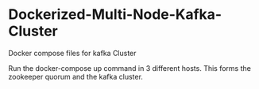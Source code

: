 # Dockerized-Multi-Node-Kafka-Cluster
Docker compose files for kafka Cluster

Run the docker-compose up command in 3 different hosts. This forms the zookeeper quorum and the kafka cluster.
